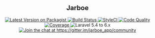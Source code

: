 <h2 align="center">Jarboe</h2>  

<p align="center">
    <a href="https://packagist.org/packages/yaro/jarboe">
        <img src="https://img.shields.io/packagist/v/yaro/jarboe.svg?style=flat-square" alt="Latest Version on Packagist">
    </a> 
    <a href="https://travis-ci.org/cherry-pie/jarboe">
        <img src="https://img.shields.io/travis/cherry-pie/jarboe/master.svg?style=flat-square" alt="Build Status">
    </a> 
    <a href="https://github.styleci.io/repos/171904768">
        <img src="https://styleci.io/repos/171904768/shield" alt="StyleCI">
    </a> 
    <a href="https://scrutinizer-ci.com/g/Cherry-Pie/Jarboe/?branch=master">
        <img src="https://img.shields.io/scrutinizer/g/cherry-pie/jarboe.svg?style=flat-square" alt="Code Quality">
    </a> 
    <a href="https://scrutinizer-ci.com/g/Cherry-Pie/Jarboe/?branch=master">
        <img src="https://img.shields.io/scrutinizer/coverage/g/cherry-pie/jarboe.svg?style=flat-square" alt="Coverage">
    </a>
    <img src="https://img.shields.io/badge/Laravel-5.4%20to%206.x-orange.svg?style=flat-square" alt="Laravel 5.4 to 6.x">
    <a href="https://gitter.im/jarboe_app/community">
        <img src="https://badges.gitter.im/jarboe_app/community.svg" alt="Join the chat at https://gitter.im/jarboe_app/community">
    </a>
</p>
